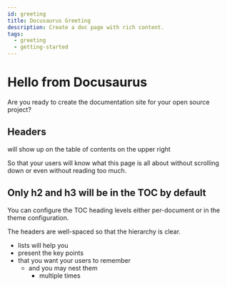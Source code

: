 ```yaml
---
id: greeting
title: Docusaurus Greeting
description: Create a doc page with rich content.
tags:
  - greeting
  - getting-started
---
```


# Hello from Docusaurus

Are you ready to create the documentation site for your open source project?

## Headers

will show up on the table of contents on the upper right

So that your users will know what this page is all about without scrolling down or even without reading too much.

## Only h2 and h3 will be in the TOC by default

You can configure the TOC heading levels either per-document or in the theme configuration.

The headers are well-spaced so that the hierarchy is clear.

- lists will help you
- present the key points
- that you want your users to remember
  - and you may nest them
    - multiple times
